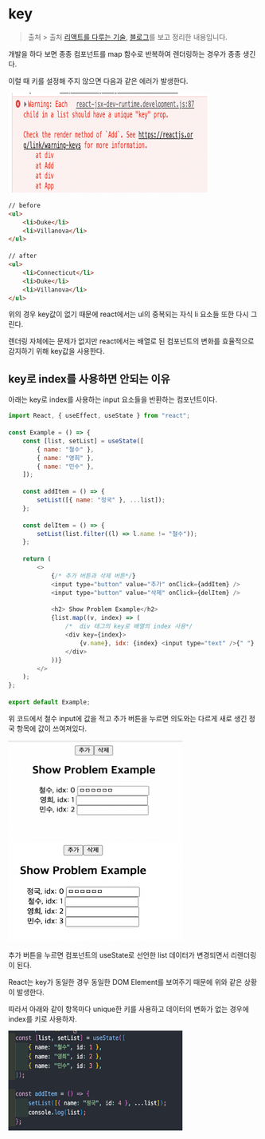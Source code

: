 # key

> 출처 > 출처 [리액트를 다루는 기술](http://www.kyobobook.co.kr/product/detailViewKor.laf?mallGb=KOR&ejkGb=KOR&barcode=9791160508796), [블로그](https://medium.com/sjk5766/react-%eb%b0%b0%ec%97%b4%ec%9d%98-index%eb%a5%bc-key%eb%a1%9c-%ec%93%b0%eb%a9%b4-%ec%95%88%eb%90%98%eb%8a%94-%ec%9d%b4%ec%9c%a0-3ce48b3a18fb)를 보고 정리한 내용입니다.

개발을 하다 보면 종종 컴포넌트를 map 함수로 반복하여 렌더링하는 경우가 종종 생긴다.

이럴 때 키를 설정해 주지 않으면 다음과 같은 에러가 발생한다.

<img
    src="image/key/error.png"
    width="400"
    height="200"
  />

```html
// before
<ul>
    <li>Duke</li>
    <li>Villanova</li>
</ul>

// after
<ul>
    <li>Connecticut</li>
    <li>Duke</li>
    <li>Villanova</li>
</ul>
```

위의 경우 key값이 없기 때문에 react에서는 ul의 중복되는 자식 li 요소들 또한 다시 그린다.

렌더링 자체에는 문제가 없지만 react에서는 배열로 된 컴포넌트의 변화를 효율적으로 감지하기 위해 key값을 사용한다.

## key로 index를 사용하면 안되는 이유

아래는 key로 index를 사용하는 input 요소들을 반환하는 컴포넌트이다.

```js
import React, { useEffect, useState } from "react";

const Example = () => {
    const [list, setList] = useState([
        { name: "철수" },
        { name: "영희" },
        { name: "민수" },
    ]);

    const addItem = () => {
        setList([{ name: "정국" }, ...list]);
    };

    const delItem = () => {
        setList(list.filter((l) => l.name != "철수"));
    };

    return (
        <>
            {/* 추가 버튼과 삭제 버튼*/}
            <input type="button" value="추가" onClick={addItem} />
            <input type="button" value="삭제" onClick={delItem} />

            <h2> Show Problem Example</h2>
            {list.map((v, index) => (
                /*  div 태그의 key로 배열의 index 사용*/
                <div key={index}>
                    {v.name}, idx: {index} <input type="text" />{" "}
                </div>
            ))}
        </>
    );
};

export default Example;
```

위 코드에서 철수 input에 값을 적고 추가 버튼을 누르면 의도와는 다르게 새로 생긴 정국 항목에 값이 쓰여져있다.

<img
    src="image/key/1.png"
    width="350"
    height="200"
  />
<img
    src="image/key/2.png"
    width="350"
    height="200"
  />

추가 버튼을 누르면 컴포넌트의 useState로 선언한 list 데이터가 변경되면서 리렌더링이 된다.

React는 key가 동일한 경우 동일한 DOM Element를 보여주기 때문에 위와 같은 상황이 발생한다.

따라서 아래와 같이 항목마다 unique한 키를 사용하고 데이터의 변화가 없는 경우에 index를 키로 사용하자.

<img
    src="image/key/id.png"
    width="350"
    height="200"
  />
